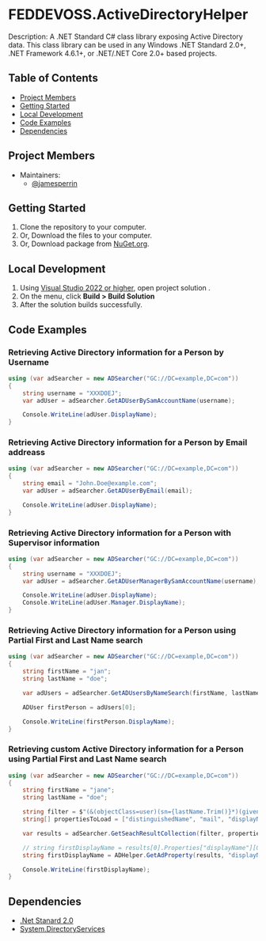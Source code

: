 # FEDDEVOSS.ActiveDirectoryHelper

Description: A .NET Standard C# class library exposing Active Directory data. This class library can be used in any Windows .NET Standard 2.0+, .NET Framework 4.6.1+, or .NET/.NET Core 2.0+ based projects.  

## Table of Contents

- [Project Members](#project-members)
- [Getting Started](#getting-started)
- [Local Development](#local-development)
- [Code Examples](#code-examples)
- [Dependencies](#dependencies)

## Project Members

- Maintainers:
  - [@jamesperrin](https://github.com/jamesperrin "James Perrin - Software Developer")

## Getting Started

1. Clone the repository to your computer.
1. Or, Download the files to your computer.
1. Or, Download package from [NuGet.org](https://www.nuget.org/packages/FEDDEVOSS.ActiveDirectoryHelper "View FEDDEVOSS.ActiveDirectoryHelper package information").

## Local Development

1. Using [Visual Studio 2022 or higher](https://visualstudio.microsoft.com), open project solution .
1. On the menu, click **Build > Build Solution**
1. After the solution builds successfully.

## Code Examples

### Retrieving Active Directory information for a Person by Username

```csharp
using (var adSearcher = new ADSearcher("GC://DC=example,DC=com"))
{
    string username = "XXXDOEJ";
    var adUser = adSearcher.GetADUserBySamAccountName(username);

    Console.WriteLine(adUser.DisplayName);
}
```

### Retrieving Active Directory information for a Person by Email addreass

```csharp
using (var adSearcher = new ADSearcher("GC://DC=example,DC=com"))
{
    string email = "John.Doe@example.com";
    var adUser = adSearcher.GetADUserByEmail(email);

    Console.WriteLine(adUser.DisplayName);
}
```

### Retrieving Active Directory information for a Person with Supervisor information

```csharp
using (var adSearcher = new ADSearcher("GC://DC=example,DC=com"))
{
    string username = "XXXDOEJ";
    var adUser = adSearcher.GetADUserManagerBySamAccountName(username);

    Console.WriteLine(adUser.DisplayName);
    Console.WriteLine(adUser.Manager.DisplayName);
}
```

### Retrieving Active Directory information for a Person using Partial First and Last Name search

```csharp
using (var adSearcher = new ADSearcher("GC://DC=example,DC=com"))
{
    string firstName = "jan";
    string lastName = "doe";

    var adUsers = adSearcher.GetADUsersByNameSearch(firstName, lastName).ToList();

    ADUser firstPerson = adUsers[0];

    Console.WriteLine(firstPerson.DisplayName);
}
```

### Retrieving custom Active Directory information for a Person using Partial First and Last Name search

```csharp
using (var adSearcher = new ADSearcher("GC://DC=example,DC=com"))
{
    string firstName = "jane";
    string lastName = "doe";

    string filter = $"(&(objectClass=user)(sn={lastName.Trim()}*)(givenName={firstName.Trim()}*))";
    string[] propertiesToLoad = ["distinguishedName", "mail", "displayName"];

    var results = adSearcher.GetSeachResultCollection(filter, propertiesToLoad);

    // string firstDisplayName = results[0].Properties["displayName"][0].ToString();
    string firstDisplayName = ADHelper.GetAdProperty(results, "displayName");

    Console.WriteLine(firstDisplayName);
}
```

## Dependencies

- [.Net Stanard 2.0](https://learn.microsoft.com/en-us/dotnet/standard/net-standard?WT.mc_id=dotnet-35129-website&tabs=net-standard-2-0 ".NET Standard versions")
- [System.DirectoryServices](https://www.nuget.org/packages/System.DirectoryServices/ "NuGet package System.DirectoryServices")
